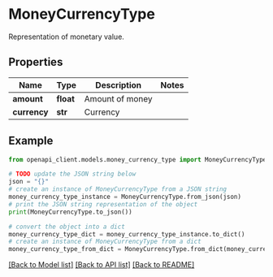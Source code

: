 # MoneyCurrencyType

Representation of monetary value.

## Properties

Name | Type | Description | Notes
------------ | ------------- | ------------- | -------------
**amount** | **float** | Amount of money | 
**currency** | **str** | Currency | 

## Example

```python
from openapi_client.models.money_currency_type import MoneyCurrencyType

# TODO update the JSON string below
json = "{}"
# create an instance of MoneyCurrencyType from a JSON string
money_currency_type_instance = MoneyCurrencyType.from_json(json)
# print the JSON string representation of the object
print(MoneyCurrencyType.to_json())

# convert the object into a dict
money_currency_type_dict = money_currency_type_instance.to_dict()
# create an instance of MoneyCurrencyType from a dict
money_currency_type_from_dict = MoneyCurrencyType.from_dict(money_currency_type_dict)
```
[[Back to Model list]](../README.md#documentation-for-models) [[Back to API list]](../README.md#documentation-for-api-endpoints) [[Back to README]](../README.md)


